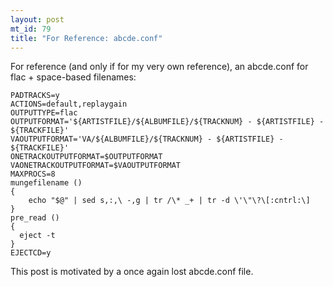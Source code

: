 ```yaml
--- 
layout: post
mt_id: 79
title: "For Reference: abcde.conf"
---
```

For reference (and only if for my very own reference), an abcde.conf for flac + space-based filenames:

	PADTRACKS=y
	ACTIONS=default,replaygain
	OUTPUTTYPE=flac
	OUTPUTFORMAT='${ARTISTFILE}/${ALBUMFILE}/${TRACKNUM} - ${ARTISTFILE} - ${TRACKFILE}'
	VAOUTPUTFORMAT='VA/${ALBUMFILE}/${TRACKNUM} - ${ARTISTFILE} - ${TRACKFILE}'
	ONETRACKOUTPUTFORMAT=$OUTPUTFORMAT
	VAONETRACKOUTPUTFORMAT=$VAOUTPUTFORMAT
	MAXPROCS=8
	mungefilename ()
	{
		echo "$@" | sed s,:,\ -,g | tr /\* _+ | tr -d \'\"\?\[:cntrl:\]
	}
	pre_read ()
	{
	  eject -t
	}
	EJECTCD=y

This post is motivated by a once again lost abcde.conf file. 
